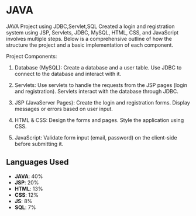# JAVA
JAVA Project using JDBC,Servlet,SQL
Created a login and registration system using JSP, Servlets, JDBC, MySQL, HTML, CSS, and JavaScript involves multiple steps. Below is a comprehensive outline of how the structure the project and a basic implementation of each component.

Project Components:
1. Database (MySQL):
      Create a database and a user table.
      Use JDBC to connect to the database and interact with it.
   
2. Servlets:
    Use servlets to handle the requests from the JSP pages (login and registration).
    Servlets interact with the database through JDBC.

3. JSP (JavaServer Pages):
    Create the login and registration forms.
    Display messages or errors based on user input.
   
5. HTML & CSS:
    Design the forms and pages.
    Style the application using CSS.
   
7. JavaScript:
    Validate form input (email, password) on the client-side before submitting it.



## Languages Used

- **JAVA**: 40%
- **JSP**: 20%
- **HTML**: 13%
- **CSS**: 12%
-  **JS**: 8%
- **SQL**: 7%
